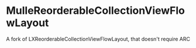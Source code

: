 MulleReorderableCollectionViewFlowLayout
========================================

A fork of LXReorderableCollectionViewFlowLayout, that doesn't require ARC